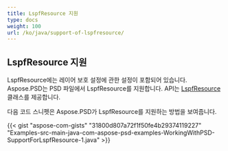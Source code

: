 ```yaml
---
title: LspfResource 지원
type: docs
weight: 100
url: /ko/java/support-of-lspfresource/
---
```


## **LspfResource 지원**
LspfResource에는 레이어 보호 설정에 관한 설정이 포함되어 있습니다. Aspose.PSD는 PSD 파일에서 LspfResource를 지원합니다. API는 [LspfResource](https://reference.aspose.com/java/psd/com.aspose.psd.fileformats.psd.layers.layerresources/LspfResource) 클래스를 제공합니다.

다음 코드 스니펫은 Aspose.PSD가 LspfResource를 지원하는 방법을 보여줍니다.

{{< gist "aspose-com-gists" "31800d807a72f1f50fe4b29374119227" "Examples-src-main-java-com-aspose-psd-examples-WorkingWithPSD-SupportForLspfResource-1.java" >}}
